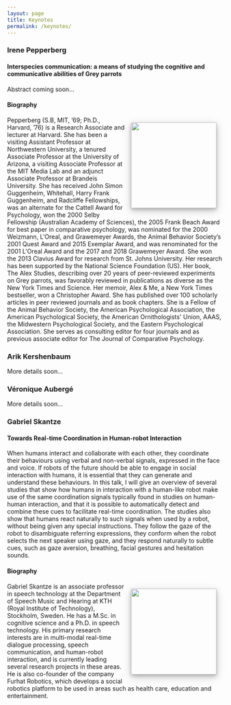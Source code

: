 ```yaml
---
layout: page
title: Keynotes
permalink: /keynotes/
---
```


### Irene Pepperberg

#### Interspecies communication: a means of studying the cognitive and communicative abilities of Grey parrots

Abstract coming soon...

#### Biography
<img style="float:right; width: 200px; right; margin: 1em; overflow: auto; box-shadow: 0 4px 8px 0 rgba(0, 0, 0, 0.2), 0 6px 20px 0 rgba(0, 0, 0, 0.19);" src="{{ site.baseurl }}/assets/photo_irene.jpg">

Pepperberg  (S.B, MIT, ’69; Ph.D., Harvard, ’76) is a Research Associate and lecturer at Harvard. She has been a visiting Assistant Professor at Northwestern University, a tenured Associate Professor at the University of Arizona, a visiting Associate Professor at the MIT Media Lab and an adjunct Associate Professor at Brandeis University. She has received John Simon Guggenheim, Whitehall, Harry Frank Guggenheim, and Radcliffe Fellowships, was an alternate for the Cattell Award for Psychology, won the 2000 Selby Fellowship (Australian Academy of Sciences), the 2005 Frank Beach Award for best paper in comparative psychology, was nominated for the 2000 Weizmann, L'Oreal, and Grawemeyer Awards, the Animal Behavior Society’s  2001 Quest Award and 2015 Exemplar Award, and was renominated for the 2001 L'Oreal Award and the 2017 and 2018 Grawemeyer Award. She won the 2013 Clavius Award for research from St. Johns University. Her research has been supported by the National Science Foundation (US).  Her book, The Alex Studies, describing over 20 years of peer-reviewed experiments on Grey parrots, was favorably reviewed in publications as diverse as the New York Times and Science. Her memoir, Alex & Me, a New York Times bestseller, won a Christopher Award. She has published over 100 scholarly articles in peer reviewed journals and as book chapters. She is a Fellow of the Animal Behavior Society, the American Psychological Association, the American Psychological Society, the American Ornithologists' Union, AAAS, the Midwestern Psychological Society, and the Eastern Psychological Association. She serves as consulting editor for four journals and as previous associate editor for The Journal of Comparative Psychology.


### Arik Kershenbaum

More details soon...

### Véronique Aubergé

More details soon...

### Gabriel Skantze

#### Towards Real-time Coordination in Human-robot Interaction

When humans interact and collaborate with each other, they coordinate their behaviours using verbal and non-verbal signals, expressed in the face and voice. If robots of the future should be able to engage in social interaction with humans, it is essential that they can generate and understand these behaviours. In this talk, I will give an overview
of several studies that show how humans in interaction with a human-like robot make use of the same coordination signals typically found in studies on human-human interaction, and that it is possible to automatically detect and combine these cues to facilitate real-time coordination. The studies also show that humans react naturally to such signals when used by a robot, without being given any special instructions. They follow the gaze of the robot to disambiguate referring expressions, they conform when the robot selects the next speaker using gaze, and they respond naturally to subtle cues, such as gaze aversion, breathing, facial gestures and hesitation sounds.


#### Biography
<img style="float:right; width: 200px; right; margin: 1em; overflow: auto; box-shadow: 0 4px 8px 0 rgba(0, 0, 0, 0.2), 0 6px 20px 0 rgba(0, 0, 0, 0.19);" src="{{ site.baseurl }}/assets/photo_gabriel.jpg">

Gabriel Skantze is an associate professor in speech technology at the
Department of Speech Music and Hearing at KTH (Royal Institute of
Technology), Stockholm, Sweden. He has a M.Sc. in cognitive science
and a Ph.D. in speech technology. His primary research interests are
in multi-modal real-time dialogue processing, speech communication,
and human-robot interaction, and is currently leading several research
projects in these areas. He is also co-founder of the company Furhat
Robotics, which develops a social robotics platform to be used in
areas such as health care, education and entertainment.
